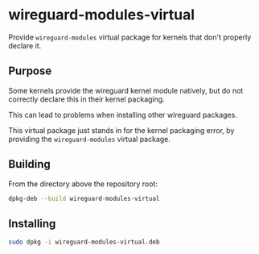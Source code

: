 # wireguard-modules-virtual

Provide `wireguard-modules` virtual package for kernels that don't properly declare it.

## Purpose

Some kernels provide the wireguard kernel module natively, but do not correctly declare this in their kernel packaging.

This can lead to problems when installing other wireguard packages.

This virtual package just stands in for the kernel packaging error, by providing the `wireguard-modules` virtual package.

## Building

From the directory above the repository root:

```sh
dpkg-deb --build wireguard-modules-virtual

```

## Installing

```sh
sudo dpkg -i wireguard-modules-virtual.deb
```
